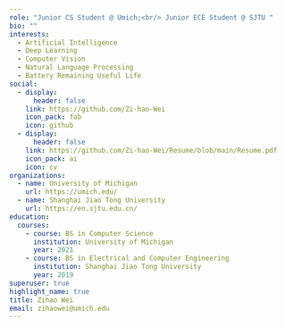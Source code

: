 ```yaml
---
role: "Junior CS Student @ Umich;<br/> Junior ECE Student @ SJTU "
bio: ""
interests:
  - Artificial Intelligence
  - Deep Learning
  - Computer Vision
  - Natural Language Processing
  - Battery Remaining Useful Life
social:
  - display:
      header: false
    link: https://github.com/Zi-hao-Wei
    icon_pack: fab
    icon: github
  - display:
      header: false
    link: https://github.com/Zi-hao-Wei/Resume/blob/main/Resume.pdf
    icon_pack: ai
    icon: cv
organizations:
  - name: University of Michigan
    url: https://umich.edu/
  - name: Shanghai Jiao Tong University
    url: https://en.sjtu.edu.cn/
education:
  courses:
    - course: BS in Computer Science
      institution: University of Michigan
      year: 2021
    - course: BS in Electrical and Computer Engineering
      institution: Shanghai Jiao Tong University
      year: 2019
superuser: true
highlight_name: true
title: Zihao Wei
email: zihaowei@umich.edu
---
```

